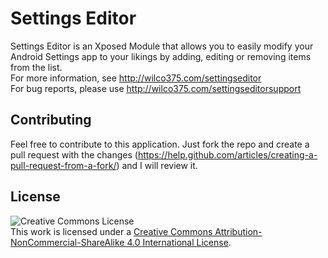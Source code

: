 # Settings Editor
Settings Editor is an Xposed Module that allows you to easily modify your Android Settings app to your likings by adding, editing or removing items from the list.  
For more information, see http://wilco375.com/settingseditor  
For bug reports, please use http://wilco375.com/settingseditorsupport  

## Contributing
Feel free to contribute to this application. Just fork the repo and create a pull request with the changes (https://help.github.com/articles/creating-a-pull-request-from-a-fork/) and I will review it.

## License
![Creative Commons License](https://i.creativecommons.org/l/by-nc-sa/4.0/88x31.png)  
This work is licensed under a [Creative Commons Attribution-NonCommercial-ShareAlike 4.0 International License](http://creativecommons.org/licenses/by-nc-sa/4.0/).  
